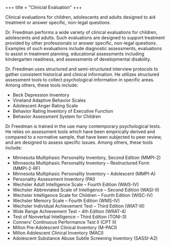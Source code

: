 +++
title = "Clinicial Evaluation"
+++

Clinical evaluations for children, adolescents and adults designed to aid treatment or answer specific, non-legal questions.

<!--more-->

Dr. Freedman performs a wide variety of clinical evaluations for children, adolescents and adults. Such evaluations are designed to support treatment provided by other professionals or answer specific, non-legal questions. Examples of such evaluations include diagnostic assessments, evaluations to assist in treatment planning, educational assessments including kindergarten readiness, and assessments of developmental disability.

Dr. Freedman uses structured and semi-structured interview protocols to gather consistent historical and clinical information. He utilizes structured assessment tools to collect psychological information in specific areas. Among others, these tools include:
* Beck Depression Inventory
* Vineland Adaptive Behavior Scales
* Adolescent Anger Rating Scale
* Behavior Rating Inventory of Executive Function
* Behavior Assessment System for Children

Dr Freedman is trained in the use many contemporary psychological tests. He relies on assessment tools which have been empirically derived and compared to a normative sample, that have been subjected to peer review, and are designed to assess specific issues. Among others, these tools include:
* Minnesota Multiphasic Personality Inventory, Second Edition (MMPI-2)
* Minnesota Multiphasic Personality Inventory – Restructured Form (MMPI-2-RF)
* Minnesota Multiphasic Personality Inventory – Adolescent (MMPI-A)
* Personality Assessment Inventory (PAI)
* Wechsler Adult Intelligence Scale – Fourth Edition (WAIS-IV)
* Wechsler Abbreviated Scale of Intelligence – Second Edition (WASI-II)
* Wechsler Intelligence Scale for Children – Fourth Edition (WISC-IV)
* Wechsler Memory Scale – Fourth Edition (WMS-IV)
* Wechsler Individual Achievement Test – Third Edition (WIAT-III)
* Wide Range Achievement Test – 4th Edition (WRAT-4)
* Test of Nonverbal Intelligence – Third Edition (TONI-3)
* Conners’ Continuous Performance Test II (CPT II)
* Millon Pre-Adolescent Clinical Inventory (M-PACI)
* Millon Adolescent Clinical Inventory (MACI)
* Adolescent Substance Abuse Subtle Screening Inventory (SASSI-A2)
